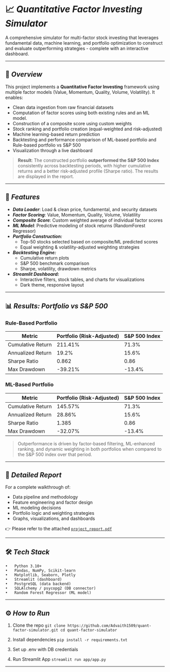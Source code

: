 # 📈 ***Quantitative Factor Investing Simulator***

A comprehensive simulator for multi-factor stock investing that leverages fundamental data, machine learning, and portfolio optimization to construct and evaluate outperforming strategies - complete with an interactive dashboard.

---

## 🚀 ***Overview***

This project implements a **Quantitative Factor Investing** framework using multiple factor models (Value, Momentum, Quality, Volume, Volatility). It enables:
- Clean data ingestion from raw financial datasets
- Computation of factor scores using both existing rules and an ML model.
- Construction of a composite score using custom weights
- Stock ranking and portfolio creation (equal-weighted and risk-adjusted)
- Machine learning-based return prediction
- Backtesting and performance comparison of ML-based portfolio and Rule-based portfolio vs S&P 500
- Visualization through a live dashboard 

> **Result**: The constructed portfolio **outperformed the S&P 500 Index** consistently across backtesting periods, with higher cumulative returns and a better risk-adjusted profile (Sharpe ratio). The results are displayed in the report.

---

## 🧩 ***Features***

- ***Data Loader***: Load & clean price, fundamental, and security datasets
- ***Factor Scoring***: Value, Momentum, Quality, Volume, Volatility
- ***Composite Score***: Custom weighted average of individual factor scores
- ***ML Model***: Predictive modeling of stock returns (RandomForest Regressor)
- ***Portfolio Construction:***
  - Top-50 stocks selected based on composite/ML predicted scores
  - Equal weighting & volatility-adjusted weighting strategies
- ***Backtesting Engine:***
  - Cumulative return plots
  - S&P 500 benchmark comparison
  - Sharpe, volatility, drawdown metrics
- ***Streamlit Dashboard:***
  - Interactive filters, stock tables, and charts for visualizations
  - Dark theme, responsive layout

---

## 📊 ***Results: Portfolio vs S&P 500***

### Rule-Based Portfolio
| Metric                  | Portfolio (Risk-Adjusted) | S&P 500 Index |
|-------------------------|---------------------------|---------------|
| Cumulative Return       | 211.41%                   | 71.3%         |
| Annualized Return       | 19.2%                     | 15.6%         |
| Sharpe Ratio            | 0.862                     | 0.86          |
| Max Drawdown            | -39.21%                   | -13.4%        |

### ML-Based Portfolio
| Metric                  | Portfolio (Risk-Adjusted) | S&P 500 Index |
|-------------------------|---------------------------|---------------|
| Cumulative Return       | 145.57%                   | 71.3%         |
| Annualized Return       | 28.86%                    | 15.6%         |
| Sharpe Ratio            | 1.385                     | 0.86          |
| Max Drawdown            | -32.07%                   | -13.4%        |

> Outperformance is driven by factor-based filtering, ML-enhanced ranking, and dynamic weighting in both portfolios when compared to the S&P 500 index over that period.

---

## 📄 ***Detailed Report***

For a complete walkthrough of:
- Data pipeline and methodology
- Feature engineering and factor design
- ML modeling decisions
- Portfolio logic and weighting strategies
- Graphs, visualizations, and dashboards

👉 Please refer to the attached [`project_report.pdf`](./docs/project_report.pdf)

---

## 🛠️ ***Tech Stack***
	•	Python 3.10+
	•	Pandas, NumPy, Scikit-learn
	•	Matplotlib, Seaborn, Plotly
	•	Streamlit (dashboard)
	•	PostgreSQL (data backend)
	•	SQLAlchemy / psycopg2 (DB connector)
	•	Random Forest Regressor (ML model)

---
## ⚙️ ***How to Run***

1. Clone the repo
`git clone https://github.com/Advaith1509/quant-factor-simulator.git
cd quant-factor-simulator`

2. Install dependencies
`pip install -r requirements.txt`

3. Set up .env with DB credentials
   
4. Run Streamlit App
`streamlit run app/app.py`

---
